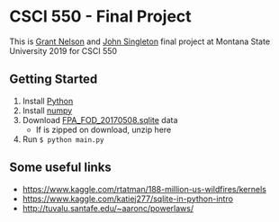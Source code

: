 # CSCI 550 - Final Project

This is [Grant Nelson](https://github.com/Grant-Nelson) and [John Singleton](https://github.com/JohnSingleton54) final project at Montana State University 2019 for CSCI 550

## Getting Started

1. Install [Python](https://www.python.org/downloads/)
2. Install [numpy](https://scipy.org/install.html)
3. Download [FPA_FOD_20170508.sqlite](https://www.kaggle.com/rtatman/188-million-us-wildfires) data
    - If is zipped on download, unzip here
4. Run `$ python main.py`


## Some useful links

- https://www.kaggle.com/rtatman/188-million-us-wildfires/kernels
- https://www.kaggle.com/katiej277/sqlite-in-python-intro
- http://tuvalu.santafe.edu/~aaronc/powerlaws/
